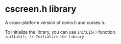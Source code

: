 # cscreen.h library
A cross-platform version of conio.h and curses.h.

To initialize the library, you can use <code>initLib()</code> function.
<br><code>initLib(); // Initialize the library</code><br>
